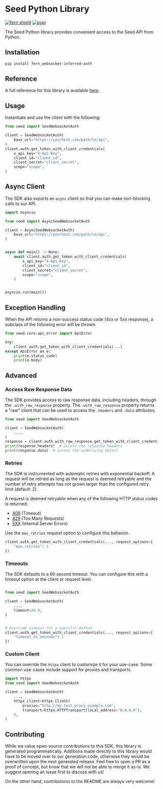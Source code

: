 # Seed Python Library

[![fern shield](https://img.shields.io/badge/%F0%9F%8C%BF-Built%20with%20Fern-brightgreen)](https://buildwithfern.com?utm_source=github&utm_medium=github&utm_campaign=readme&utm_source=Seed%2FPython)
[![pypi](https://img.shields.io/pypi/v/fern_websocket-inferred-auth)](https://pypi.python.org/pypi/fern_websocket-inferred-auth)

The Seed Python library provides convenient access to the Seed API from Python.

## Installation

```sh
pip install fern_websocket-inferred-auth
```

## Reference

A full reference for this library is available [here](./reference.md).

## Usage

Instantiate and use the client with the following:

```python
from seed import SeedWebsocketAuth

client = SeedWebsocketAuth(
    base_url="https://yourhost.com/path/to/api",
)
client.auth.get_token_with_client_credentials(
    x_api_key="X-Api-Key",
    client_id="client_id",
    client_secret="client_secret",
    scope="scope",
)
```

## Async Client

The SDK also exports an `async` client so that you can make non-blocking calls to our API.

```python
import asyncio

from seed import AsyncSeedWebsocketAuth

client = AsyncSeedWebsocketAuth(
    base_url="https://yourhost.com/path/to/api",
)


async def main() -> None:
    await client.auth.get_token_with_client_credentials(
        x_api_key="X-Api-Key",
        client_id="client_id",
        client_secret="client_secret",
        scope="scope",
    )


asyncio.run(main())
```

## Exception Handling

When the API returns a non-success status code (4xx or 5xx response), a subclass of the following error
will be thrown.

```python
from seed.core.api_error import ApiError

try:
    client.auth.get_token_with_client_credentials(...)
except ApiError as e:
    print(e.status_code)
    print(e.body)
```

## Advanced

### Access Raw Response Data

The SDK provides access to raw response data, including headers, through the `.with_raw_response` property.
The `.with_raw_response` property returns a "raw" client that can be used to access the `.headers` and `.data` attributes.

```python
from seed import SeedWebsocketAuth

client = SeedWebsocketAuth(
    ...,
)
response = client.auth.with_raw_response.get_token_with_client_credentials(...)
print(response.headers)  # access the response headers
print(response.data)  # access the underlying object
```

### Retries

The SDK is instrumented with automatic retries with exponential backoff. A request will be retried as long
as the request is deemed retryable and the number of retry attempts has not grown larger than the configured
retry limit (default: 2).

A request is deemed retryable when any of the following HTTP status codes is returned:

- [408](https://developer.mozilla.org/en-US/docs/Web/HTTP/Status/408) (Timeout)
- [429](https://developer.mozilla.org/en-US/docs/Web/HTTP/Status/429) (Too Many Requests)
- [5XX](https://developer.mozilla.org/en-US/docs/Web/HTTP/Status/500) (Internal Server Errors)

Use the `max_retries` request option to configure this behavior.

```python
client.auth.get_token_with_client_credentials(..., request_options={
    "max_retries": 1
})
```

### Timeouts

The SDK defaults to a 60 second timeout. You can configure this with a timeout option at the client or request level.

```python

from seed import SeedWebsocketAuth

client = SeedWebsocketAuth(
    ...,
    timeout=20.0,
)


# Override timeout for a specific method
client.auth.get_token_with_client_credentials(..., request_options={
    "timeout_in_seconds": 1
})
```

### Custom Client

You can override the `httpx` client to customize it for your use-case. Some common use-cases include support for proxies
and transports.

```python
import httpx
from seed import SeedWebsocketAuth

client = SeedWebsocketAuth(
    ...,
    httpx_client=httpx.Client(
        proxies="http://my.test.proxy.example.com",
        transport=httpx.HTTPTransport(local_address="0.0.0.0"),
    ),
)
```

## Contributing

While we value open-source contributions to this SDK, this library is generated programmatically.
Additions made directly to this library would have to be moved over to our generation code,
otherwise they would be overwritten upon the next generated release. Feel free to open a PR as
a proof of concept, but know that we will not be able to merge it as-is. We suggest opening
an issue first to discuss with us!

On the other hand, contributions to the README are always very welcome!
